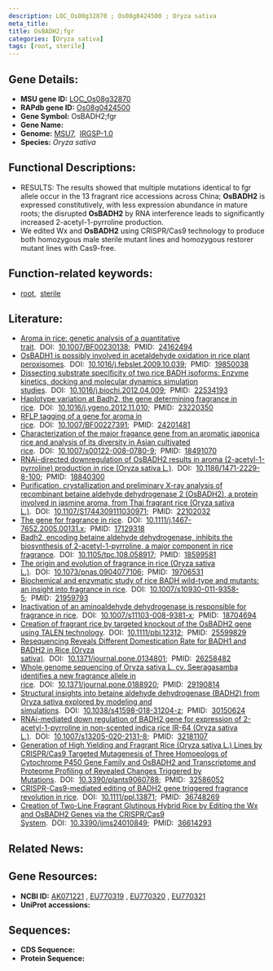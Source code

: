 ```yaml
---
description: LOC_Os08g32870 ; Os08g0424500 ; Oryza sativa
meta_title:
title: OsBADH2;fgr
categories: [Oryza sativa]
tags: [root, sterile]
---
```


## Gene Details:
- **MSU gene ID:** [LOC_Os08g32870](http://rice.uga.edu/cgi-bin/ORF_infopage.cgi?orf=LOC_Os08g32870)  
- **RAPdb gene ID:** [Os08g0424500](https://rapdb.dna.affrc.go.jp/locus/?name=Os08g0424500)  
- **Gene Symbol:** OsBADH2;fgr
- **Gene Name:**
- **Genome:**  [MSU7](http://rice.uga.edu/),&nbsp;&nbsp;[IRGSP-1.0](https://rapdb.dna.affrc.go.jp/download/irgsp1.html)
- **Species:** *Oryza sativa*

## Functional Descriptions:
   - RESULTS: The results showed that multiple mutations identical to fgr allele occur in the 13 fragrant rice accessions across China; **OsBADH2** is expressed constitutively, with less expression abundance in mature roots; the disrupted **OsBADH2** by RNA interference leads to significantly increased 2-acetyl-1-pyrroline production.
   - We edited Wx and **OsBADH2** using CRISPR/Cas9 technology to produce both homozygous male sterile mutant lines and homozygous restorer mutant lines with Cas9-free.

## Function-related keywords:
   - [root](/tags/root/),&nbsp;&nbsp;[sterile](/tags/sterile/)

## Literature:
   - [Aroma in rice: genetic analysis of a quantitative trait](https://www.doi.org/10.1007/BF00230138).&nbsp;&nbsp;DOI:&nbsp;&nbsp;[10.1007/BF00230138](https://www.doi.org/10.1007/BF00230138);&nbsp;&nbsp;PMID:&nbsp;&nbsp;[24162494](https://pubmed.ncbi.nlm.nih.gov/24162494/)
   - [OsBADH1 is possibly involved in acetaldehyde oxidation in rice plant peroxisomes](https://www.doi.org/10.1016/j.febslet.2009.10.039).&nbsp;&nbsp;DOI:&nbsp;&nbsp;[10.1016/j.febslet.2009.10.039](https://www.doi.org/10.1016/j.febslet.2009.10.039);&nbsp;&nbsp;PMID:&nbsp;&nbsp;[19850038](https://pubmed.ncbi.nlm.nih.gov/19850038/)
   - [Dissecting substrate specificity of two rice BADH isoforms: Enzyme kinetics, docking and molecular dynamics simulation studies](https://www.doi.org/10.1016/j.biochi.2012.04.009).&nbsp;&nbsp;DOI:&nbsp;&nbsp;[10.1016/j.biochi.2012.04.009](https://www.doi.org/10.1016/j.biochi.2012.04.009);&nbsp;&nbsp;PMID:&nbsp;&nbsp;[22534193](https://pubmed.ncbi.nlm.nih.gov/22534193/)
   - [Haplotype variation at Badh2, the gene determining fragrance in rice](https://www.doi.org/10.1016/j.ygeno.2012.11.010).&nbsp;&nbsp;DOI:&nbsp;&nbsp;[10.1016/j.ygeno.2012.11.010](https://www.doi.org/10.1016/j.ygeno.2012.11.010);&nbsp;&nbsp;PMID:&nbsp;&nbsp;[23220350](https://pubmed.ncbi.nlm.nih.gov/23220350/)
   - [RFLP tagging of a gene for aroma in rice](https://www.doi.org/10.1007/BF00227391).&nbsp;&nbsp;DOI:&nbsp;&nbsp;[10.1007/BF00227391](https://www.doi.org/10.1007/BF00227391);&nbsp;&nbsp;PMID:&nbsp;&nbsp;[24201481](https://pubmed.ncbi.nlm.nih.gov/24201481/)
   - [Characterization of the major fragance gene from an aromatic japonica rice and analysis of its diversity in Asian cultivated rice](https://www.doi.org/10.1007/s00122-008-0780-9).&nbsp;&nbsp;DOI:&nbsp;&nbsp;[10.1007/s00122-008-0780-9](https://www.doi.org/10.1007/s00122-008-0780-9);&nbsp;&nbsp;PMID:&nbsp;&nbsp;[18491070](https://pubmed.ncbi.nlm.nih.gov/18491070/)
   - [RNAi-directed downregulation of OsBADH2 results in aroma (2-acetyl-1-pyrroline) production in rice (Oryza sativa L.)](https://www.doi.org/10.1186/1471-2229-8-100).&nbsp;&nbsp;DOI:&nbsp;&nbsp;[10.1186/1471-2229-8-100](https://www.doi.org/10.1186/1471-2229-8-100);&nbsp;&nbsp;PMID:&nbsp;&nbsp;[18840300](https://pubmed.ncbi.nlm.nih.gov/18840300/)
   - [Purification, crystallization and preliminary X-ray analysis of recombinant betaine aldehyde dehydrogenase 2 (OsBADH2), a protein involved in jasmine aroma, from Thai fragrant rice (Oryza sativa L.)](https://www.doi.org/10.1107/S1744309111030971).&nbsp;&nbsp;DOI:&nbsp;&nbsp;[10.1107/S1744309111030971](https://www.doi.org/10.1107/S1744309111030971);&nbsp;&nbsp;PMID:&nbsp;&nbsp;[22102032](https://pubmed.ncbi.nlm.nih.gov/22102032/)
   - [The gene for fragrance in rice](https://www.doi.org/10.1111/j.1467-7652.2005.00131.x).&nbsp;&nbsp;DOI:&nbsp;&nbsp;[10.1111/j.1467-7652.2005.00131.x](https://www.doi.org/10.1111/j.1467-7652.2005.00131.x);&nbsp;&nbsp;PMID:&nbsp;&nbsp;[17129318](https://pubmed.ncbi.nlm.nih.gov/17129318/)
   - [Badh2, encoding betaine aldehyde dehydrogenase, inhibits the biosynthesis of 2-acetyl-1-pyrroline, a major component in rice fragrance](https://www.doi.org/10.1105/tpc.108.058917).&nbsp;&nbsp;DOI:&nbsp;&nbsp;[10.1105/tpc.108.058917](https://www.doi.org/10.1105/tpc.108.058917);&nbsp;&nbsp;PMID:&nbsp;&nbsp;[18599581](https://pubmed.ncbi.nlm.nih.gov/18599581/)
   - [The origin and evolution of fragrance in rice (Oryza sativa L.)](https://www.doi.org/10.1073/pnas.0904077106).&nbsp;&nbsp;DOI:&nbsp;&nbsp;[10.1073/pnas.0904077106](https://www.doi.org/10.1073/pnas.0904077106);&nbsp;&nbsp;PMID:&nbsp;&nbsp;[19706531](https://pubmed.ncbi.nlm.nih.gov/19706531/)
   - [Biochemical and enzymatic study of rice BADH wild-type and mutants: an insight into fragrance in rice](https://www.doi.org/10.1007/s10930-011-9358-5).&nbsp;&nbsp;DOI:&nbsp;&nbsp;[10.1007/s10930-011-9358-5](https://www.doi.org/10.1007/s10930-011-9358-5);&nbsp;&nbsp;PMID:&nbsp;&nbsp;[21959793](https://pubmed.ncbi.nlm.nih.gov/21959793/)
   - [Inactivation of an aminoaldehyde dehydrogenase is responsible for fragrance in rice](https://www.doi.org/10.1007/s11103-008-9381-x).&nbsp;&nbsp;DOI:&nbsp;&nbsp;[10.1007/s11103-008-9381-x](https://www.doi.org/10.1007/s11103-008-9381-x);&nbsp;&nbsp;PMID:&nbsp;&nbsp;[18704694](https://pubmed.ncbi.nlm.nih.gov/18704694/)
   - [Creation of fragrant rice by targeted knockout of the OsBADH2 gene using TALEN technology](https://www.doi.org/10.1111/pbi.12312).&nbsp;&nbsp;DOI:&nbsp;&nbsp;[10.1111/pbi.12312](https://www.doi.org/10.1111/pbi.12312);&nbsp;&nbsp;PMID:&nbsp;&nbsp;[25599829](https://pubmed.ncbi.nlm.nih.gov/25599829/)
   - [Resequencing Reveals Different Domestication Rate for BADH1 and BADH2 in Rice (Oryza sativa)](https://www.doi.org/10.1371/journal.pone.0134801).&nbsp;&nbsp;DOI:&nbsp;&nbsp;[10.1371/journal.pone.0134801](https://www.doi.org/10.1371/journal.pone.0134801);&nbsp;&nbsp;PMID:&nbsp;&nbsp;[26258482](https://pubmed.ncbi.nlm.nih.gov/26258482/)
   - [Whole genome sequencing of Oryza sativa L. cv. Seeragasamba identifies a new fragrance allele in rice](https://www.doi.org/10.1371/journal.pone.0188920).&nbsp;&nbsp;DOI:&nbsp;&nbsp;[10.1371/journal.pone.0188920](https://www.doi.org/10.1371/journal.pone.0188920);&nbsp;&nbsp;PMID:&nbsp;&nbsp;[29190814](https://pubmed.ncbi.nlm.nih.gov/29190814/)
   - [Structural insights into betaine aldehyde dehydrogenase (BADH2) from Oryza sativa explored by modeling and simulations](https://www.doi.org/10.1038/s41598-018-31204-z).&nbsp;&nbsp;DOI:&nbsp;&nbsp;[10.1038/s41598-018-31204-z](https://www.doi.org/10.1038/s41598-018-31204-z);&nbsp;&nbsp;PMID:&nbsp;&nbsp;[30150624](https://pubmed.ncbi.nlm.nih.gov/30150624/)
   - [RNAi-mediated down regulation of BADH2 gene for expression of 2-acetyl-1-pyrroline in non-scented indica rice IR-64 (Oryza sativa L.)](https://www.doi.org/10.1007/s13205-020-2131-8).&nbsp;&nbsp;DOI:&nbsp;&nbsp;[10.1007/s13205-020-2131-8](https://www.doi.org/10.1007/s13205-020-2131-8);&nbsp;&nbsp;PMID:&nbsp;&nbsp;[32181107](https://pubmed.ncbi.nlm.nih.gov/32181107/)
   - [Generation of High Yielding and Fragrant Rice (Oryza sativa L.) Lines by CRISPR/Cas9 Targeted Mutagenesis of Three Homoeologs of Cytochrome P450 Gene Family and OsBADH2 and Transcriptome and Proteome Profiling of Revealed Changes Triggered by Mutations](https://www.doi.org/10.3390/plants9060788).&nbsp;&nbsp;DOI:&nbsp;&nbsp;[10.3390/plants9060788](https://www.doi.org/10.3390/plants9060788);&nbsp;&nbsp;PMID:&nbsp;&nbsp;[32586052](https://pubmed.ncbi.nlm.nih.gov/32586052/)
   - [CRISPR-Cas9-mediated editing of BADH2 gene triggered fragrance revolution in rice](https://www.doi.org/10.1111/ppl.13871).&nbsp;&nbsp;DOI:&nbsp;&nbsp;[10.1111/ppl.13871](https://www.doi.org/10.1111/ppl.13871);&nbsp;&nbsp;PMID:&nbsp;&nbsp;[36748269](https://pubmed.ncbi.nlm.nih.gov/36748269/)
   - [Creation of Two-Line Fragrant Glutinous Hybrid Rice by Editing the Wx and OsBADH2 Genes via the CRISPR/Cas9 System](https://www.doi.org/10.3390/ijms24010849).&nbsp;&nbsp;DOI:&nbsp;&nbsp;[10.3390/ijms24010849](https://www.doi.org/10.3390/ijms24010849);&nbsp;&nbsp;PMID:&nbsp;&nbsp;[36614293](https://pubmed.ncbi.nlm.nih.gov/36614293/)

## Related News:

## Gene Resources:
- **NCBI ID:**  [AK071221](http://www.ncbi.nlm.nih.gov/nuccore/AK071221)&nbsp;,&nbsp;[EU770319](http://www.ncbi.nlm.nih.gov/nuccore/EU770319)&nbsp;,&nbsp;[EU770320](http://www.ncbi.nlm.nih.gov/nuccore/EU770320)&nbsp;,&nbsp;[EU770321](http://www.ncbi.nlm.nih.gov/nuccore/EU770321)
- **UniProt accessions:** [](https://www.uniprot.org/uniprotkb//entry)

## Sequences:
- **CDS Sequence:**
- **Protein Sequence:**
